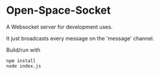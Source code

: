 # Open-Space-Socket

A Websocket server for development uses.

It just broadcasts every message on the 'message' channel.

Build/run with

    npm install
    node index.js

